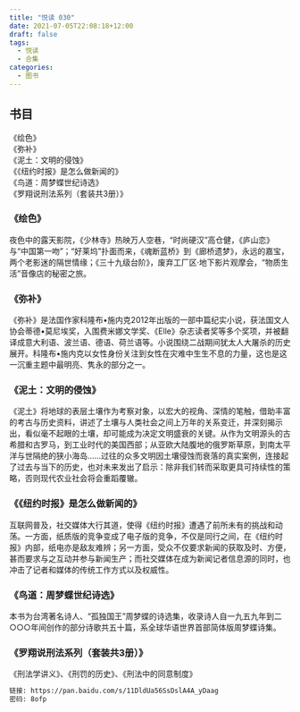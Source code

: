 ```yaml
---
title: "悦读 030"
date: 2021-07-05T22:08:18+12:00
draft: false
tags:
  - 悦读
  - 合集
categories:
  - 图书
---
```


## 书目

《绘色》  
《弥补》  
《泥土：文明的侵蚀》  
《《纽约时报》是怎么做新闻的》  
《鸟道：周梦蝶世纪诗选》  
《罗翔说刑法系列（套装共3册）》  

<!--more-->

### 《绘色》

夜色中的露天影院，《少林寺》热映万人空巷，“时尚硬汉”高仓健，《庐山恋》与“中国第一吻”；“好莱坞”扑面而来，《魂断蓝桥》到《廊桥遗梦》，永远的嘉宝，两个老影迷的隔世情缘；《三十九级台阶》，废弃工厂区·地下影片观摩会，“物质生活”音像店的秘密之旅。


### 《弥补》

《弥补》是法国作家科隆布•施内克2012年出版的一部中篇纪实小说，获法国文人协会蒂德•莫尼埃奖，入围费米娜文学奖、《Elle》杂志读者奖等多个奖项，并被翻译成意大利语、波兰语、德语、荷兰语等。小说围绕二战期间犹太人大屠杀的历史展开。科隆布•施内克以女性身份关注到女性在灾难中生生不息的力量，这也是这一沉重主题中最明亮、隽永的部分之一。


### 《泥土：文明的侵蚀》

《泥土》将地球的表层土壤作为考察对象，以宏大的视角、深情的笔触，借助丰富的考古与历史资料，讲述了土壤与人类社会之间上万年的关系变迁，并深刻揭示出，看似毫不起眼的土壤，却可能成为决定文明盛衰的关键。从作为文明源头的古希腊和古罗马，到工业时代的美国西部；从亚欧大陆腹地的俄罗斯草原，到南太平洋与世隔绝的狭小海岛……过往的众多文明因土壤侵蚀而衰落的真实案例，连接起了过去与当下的历史，也对未来发出了启示：除非我们转而采取更具可持续性的策略，否则现代农业社会将会重蹈覆辙。


### 《《纽约时报》是怎么做新闻的》

互联网普及，社交媒体大行其道，使得《纽约时报》遭遇了前所未有的挑战和动荡。一方面，纸质版的竞争变成了电子版的竞争，不仅是同行之间，在《纽约时报》内部，纸电亦是敌友难辨；另一方面，受众不仅要求新闻的获取及时、方便，甚而要求与之互动并参与新闻生产；而社交媒体在成为新闻记者信息源的同时，也冲击了记者和媒体的传统工作方式以及权威性。


### 《鸟道：周梦蝶世纪诗选》

本书为台湾著名诗人、“孤独国王”周梦蝶的诗选集，收录诗人自一九五九年到二○○○年间创作的部分诗歌共五十篇，系全球华语世界首部简体版周梦蝶诗集。


### 《罗翔说刑法系列（套装共3册）》

《刑法学讲义》、《刑罚的历史》、《刑法中的同意制度》

```bash
链接: https://pan.baidu.com/s/11DldUa56SsDslA4A_yDaag  
密码: 8ofp
```